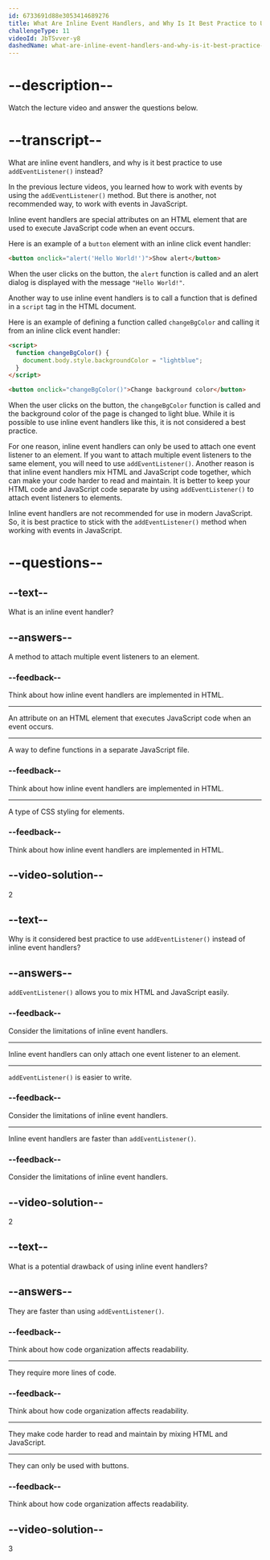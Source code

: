 ```yaml
---
id: 6733691d88e3053414689276
title: What Are Inline Event Handlers, and Why Is It Best Practice to Use addEventListener Instead?
challengeType: 11
videoId: JbTSvver-y8
dashedName: what-are-inline-event-handlers-and-why-is-it-best-practice-to-use-addeventlistener-instead
---
```


# --description--

Watch the lecture video and answer the questions below.

# --transcript--

What are inline event handlers, and why is it best practice to use `addEventListener()` instead?

In the previous lecture videos, you learned how to work with events by using the `addEventListener()` method. But there is another, not recommended way, to work with events in JavaScript.

Inline event handlers are special attributes on an HTML element that are used to execute JavaScript code when an event occurs.

Here is an example of a `button` element with an inline click event handler:

```html
<button onclick="alert('Hello World!')">Show alert</button>
```

When the user clicks on the button, the `alert` function is called and an alert dialog is displayed with the message `"Hello World!"`.

Another way to use inline event handlers is to call a function that is defined in a `script` tag in the HTML document. 

Here is an example of defining a function called `changeBgColor` and calling it from an inline click event handler:

```html
<script>
  function changeBgColor() {
    document.body.style.backgroundColor = "lightblue";
  }
</script>

<button onclick="changeBgColor()">Change background color</button>
```

When the user clicks on the button, the `changeBgColor` function is called and the background color of the page is changed to light blue. While it is possible to use inline event handlers like this, it is not considered a best practice. 

For one reason, inline event handlers can only be used to attach one event listener to an element. If you want to attach multiple event listeners to the same element, you will need to use `addEventListener()`. Another reason is that inline event handlers mix HTML and JavaScript code together, which can make your code harder to read and maintain. It is better to keep your HTML code and JavaScript code separate by using `addEventListener()` to attach event listeners to elements.

Inline event handlers are not recommended for use in modern JavaScript. So, it is best practice to stick with the `addEventListener()` method when working with events in JavaScript.

# --questions--

## --text--

What is an inline event handler?

## --answers--

A method to attach multiple event listeners to an element.

### --feedback--

Think about how inline event handlers are implemented in HTML.

---

An attribute on an HTML element that executes JavaScript code when an event occurs.

---

A way to define functions in a separate JavaScript file.

### --feedback--

Think about how inline event handlers are implemented in HTML.

---

A type of CSS styling for elements.

### --feedback--

Think about how inline event handlers are implemented in HTML.

## --video-solution--

2

## --text--

Why is it considered best practice to use `addEventListener()` instead of inline event handlers?

## --answers--

`addEventListener()` allows you to mix HTML and JavaScript easily.

### --feedback--

Consider the limitations of inline event handlers.

---

Inline event handlers can only attach one event listener to an element.

---

`addEventListener()` is easier to write.

### --feedback--

Consider the limitations of inline event handlers.

---

Inline event handlers are faster than `addEventListener()`.

### --feedback--

Consider the limitations of inline event handlers.

## --video-solution--

2

## --text--

What is a potential drawback of using inline event handlers?

## --answers--

They are faster than using `addEventListener()`.

### --feedback--

Think about how code organization affects readability.

---

They require more lines of code.

### --feedback--

Think about how code organization affects readability.

---

They make code harder to read and maintain by mixing HTML and JavaScript.

---

They can only be used with buttons.

### --feedback--

Think about how code organization affects readability.

## --video-solution--

3
